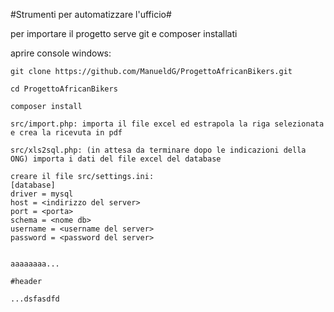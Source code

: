 #Strumenti per automatizzare l'ufficio#

per importare il progetto serve git e composer installati

aprire console windows: 

    git clone https://github.com/ManueldG/ProgettoAfricanBikers.git

    cd ProgettoAfricanBikers

    composer install

    src/import.php: importa il file excel ed estrapola la riga selezionata e crea la ricevuta in pdf

    src/xls2sql.php: (in attesa da terminare dopo le indicazioni della ONG) importa i dati del file excel del database

    creare il file src/settings.ini:
    [database]
    driver = mysql
    host = <indirizzo del server>
    port = <porta>
    schema = <nome db>
    username = <username del server>
    password = <password del server>


    aaaaaaaa...

    #header

    ...dsfasdfd



